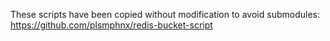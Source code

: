 These scripts have been copied without modification to avoid submodules:
https://github.com/plsmphnx/redis-bucket-script
